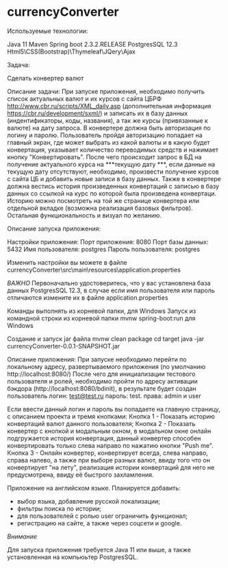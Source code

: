 # currencyConverter
Используемые технологии:

Java 11
Maven
Spring boot 2.3.2.RELEASE
PostgresSQL 12.3
Html5\CSS(Bootstrap)\Thymeleaf\JQery\Ajax

Задача:

Сделать конвертер валют

Описание задачи:
При запуске приложения, необходимо получить список актуальных валют и их курсов с сайта ЦБРФ 
http://www.cbr.ru/scripts/XML_daily.asp (дополнительная информация https://cbr.ru/development/sxml/) 
и записать их в базу данных (индентификаторы, коды, названия), а так же курсы (привязанные к валюте) 
на дату запроса. В конвертере должна быть авторизация по логину и паролю. 
Пользователь пройдя авторизацию попадает на главный экран, где может выбрать из какой валюты и 
в какую будет конвертация, указывает количество переводимых средств и нажимает кнопку "Конвертировать". 
После чего происходит запрос в БД на получение актуального курса на ***текущую дату ***, если данные на 
текущую дату отсутствуют, необходимо, произвести получение курсов с сайта ЦБ и добавить новые записи в базу 
данных. Также в конвертере должна вестись история произведенных конвертаций с записью в базу данных со ссылкой на 
курс по которой была произведена конвертаци. Историю можно посмотреть на той же странице конвертера или отдельной 
вкладке (возможна реализация базовых фильтров). Остальная функциональность и визуал по желанию.

Описание запуска приложения:

Настройки приложения:
Порт приложения: 8080
Порт базы данных: 5432
Имя пользователя: postgres
Пароль пользователя: postgres

Изменить настройки вы можете в файле currencyConverter\src\main\resources\application.properties

*ВАЖНО*
Первоначально удостоверитесь, что у вас установлена база данных PostgresSQL 12.3, 
в случае если имя пользователя или пароль отличаются измените их в файле application.properties

Команды выполнять из корневой папки,
для Windows 
Запуск из командной строки из корневой папки 
mvnw spring-boot:run для Windows

Создание и запуск jar файла 
mvnw clean package
cd target
java -jar currencyConverter-0.0.1-SNAPSHOT.jar

Описание приложения:
При запуске необходимо перейти по локальному адресу, развертываемого приложения (по умолчанию http://localhost:8080/)
После чего для инициализации тестового пользователя и ролей, необходимо пройти по адресу активации бэкдора (http://localhost:8080/bdinit),
в результате будет создан пользователь 
логин: test@test.ru 
пароль: test. 
права: admin и user

Если ввести данный логин и пароль вы попадаете на главную страницу, с описанием проекта и тремя кнопками:
Кнопка 1 - Показать историю конвертаций валют данного пользователя;
Кнопка 2 - Показать конвертер с кнопкой и модальным окном, в модальном окне онлайн подгружается история конвертация, 
данный конвертер способен конвертировать только слева направо по нажатию кнопки "Push me".
Кнопка 3 - Онлайн конвертер, конвертирует всегда, слева направо, справа налево, а также при выборе разных валют, 
ввиду того что он конвертирует "на лету", реализация истории конвертаций для него не предусмотрена, 
ввиду её быстрого захламления.

Приложение на английском языке.
Планируется добавить:
- выбор языка, добавление русской локализации;
- фильтры поиска по истории;
- для пользователей с ролью user ограничить функционал;
- регистрацию на сайте, а также через соцсети и google.

*Внимание*

Для запуска приложения требуется Java 11 или выше, а также установленная на компьюьтер PostgresSQL.
